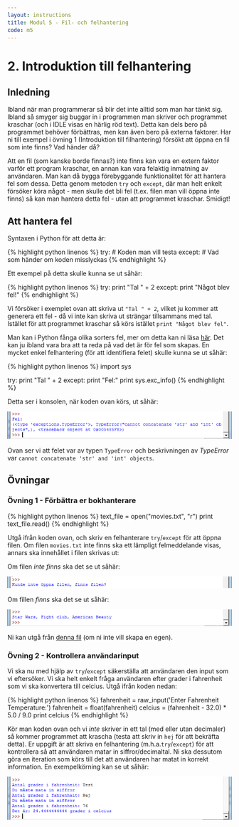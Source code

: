 ```yaml
---
layout: instructions
title: Modul 5 - Fil- och felhantering
code: m5
---
```


# 2. Introduktion till felhantering

## Inledning

Ibland när man programmerar så blir det inte alltid som man har tänkt sig. Ibland så smyger sig buggar in i programmen man skriver och programmet kraschar (och i IDLE visas en härlig röd text). Detta kan dels bero på programmet behöver förbättras, men kan även bero på externa faktorer. Har ni till exempel i övning 1 (Introduktion till filhantering) försökt att öppna en fil som inte finns? Vad händer då?

Att en fil (som kanske borde finnas?) inte finns kan vara en extern faktor varför ett program kraschar, en annan kan vara felaktig inmatning av användaren. Man kan då bygga förebyggande funktionalitet för att hantera fel som dessa. Detta genom metoden `try` och `except`, där man helt enkelt försöker köra något - men skulle det bli fel (t.ex. filen man vill öppna inte finns) så kan man hantera detta fel - utan att programmet kraschar. Smidigt!

## Att hantera fel

Syntaxen i Python för att detta är:

{% highlight python linenos %}
try:
    # Koden man vill testa
except:
    # Vad som händer om koden misslyckas
{% endhighlight %}

Ett exempel på detta skulle kunna se ut såhär:

{% highlight python linenos %}
try:
    print "Tal " + 2
except:
    print "Något blev fel!"
{% endhighlight %}

Vi försöker i exemplet ovan att skriva ut `"Tal " + 2`, vilket ju kommer att generera ett fel - då vi inte kan skriva ut strängar tillsammans med tal. Istället för att programmet kraschar så körs istället `print "Något blev fel"`.

Man kan i Python fånga olika sorters fel, mer om detta kan ni läsa [här](https://docs.python.org/2/tutorial/errors.html). Det kan ju ibland vara bra att ta reda på vad det är för fel som skapas. En mycket enkel felhantering (för att identifiera felet) skulle kunna se ut såhär:

{% highlight python linenos %}
import sys

try:
    print "Tal " + 2
except:
    print "Fel:"
    print sys.exc_info()
{% endhighlight %}

Detta ser i konsolen, när koden ovan körs, ut såhär:

![Idle](images/idle6.png)

Ovan ser vi att felet var av typen `TypeError` och beskrivningen av *TypeError* var `cannot concatenate 'str' and 'int' objects`.

## Övningar

### Övning 1 - Förbättra er bokhanterare

{% highlight python linenos %}
text_file = open("movies.txt", "r")
print text_file.read()
{% endhighlight %}

Utgå ifrån koden ovan, och skriv en felhanterare `try`/`except` för att öppna filen. Om filen `movies.txt` inte finns ska ett lämpligt felmeddelande visas, annars ska innehållet i filen skrivas ut:

Om filen *inte finns* ska det se ut såhär:

![Idle](images/idle7.png)

Om fillen *finns* ska det se ut såhär:

![Idle](images/idle8.png)

Ni kan utgå från [denna fil](files/movies.txt) (om ni inte vill skapa en egen).

### Övning 2 - Kontrollera användarinput

Vi ska nu med hjälp av `try`/`except` säkerställa att användaren den input som vi eftersöker. Vi ska helt enkelt fråga användaren efter grader i fahrenheit som vi ska konvertera till celcius. Utgå ifrån koden nedan:

{% highlight python linenos %}
fahrenheit = raw_input('Enter Fahrenheit Temperature:')
fahrenheit = float(fahrenheit)
celcius = (fahrenheit - 32.0) * 5.0 / 9.0
print celcius
{% endhighlight %}

Kör man koden ovan och vi *inte* skriver in ett tal (med eller utan decimaler) så kommer programmet att krascha (testa att skriv in `hej` för att bekräfta detta). Er uppgift är att skriva en felhantering (m.h.a.`try`/`except`) för att kontrollera så att användaren matar in siffror/decimaltal. Ni ska dessutom göra en iteration som körs till det att användaren har matat in korrekt information. En exempelkörning kan se ut såhär:

![Idle](images/idle9.png)
